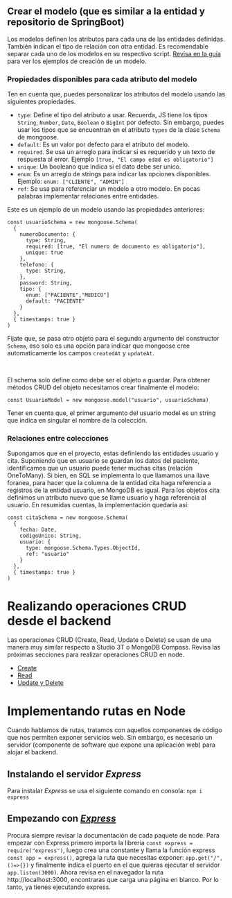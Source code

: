 ## Crear el modelo (que es similar a la entidad y repositorio de SpringBoot)

Los modelos definen los atributos para cada una de las entidades definidas. También indican el tipo de relación con otra entidad. Es recomendable separar cada uno de los modelos en su respectivo script. [Revisa en la guía](https://lms.uis.edu.co/mintic2022/libros/2022/app-web/C4AM2%20-%20Backend.pdf) para ver los ejemplos de creación de un modelo.

### Propiedades disponibles para cada atributo del modelo

Ten en cuenta que, puedes personalizar los atributos del modelo usando las siguientes propiedades.

- `type`: Define el tipo del atributo a usar. Recuerda, JS tiene los tipos `String`, `Number`, `Date`, `Boolean` o `BigInt` por defecto. Sin embargo, puedes usar los tipos que se encuentran en el atributo `types` de la clase `Schema` de mongoose. 
- `default`: Es un valor por defecto para el atributo del modelo.
- `required`. Se usa un arreglo para indicar si es requerido y un texto de respuesta al error. Ejemplo `[true, "El campo edad es obligatorio"]`
- `unique`: Un booleano que indica si el dato debe ser unico.
- `enum`: Es un arreglo de strings para indicar las opciones disponibles. Ejemplo: `enum: ["CLIENTE", "ADMIN"]`
- `ref`: Se usa para referenciar un modelo a otro modelo. En pocas palabras implementar relaciones entre entidades.

Este es un ejemplo de un modelo usando las propiedades anteriores:

```
const usuarioSchema = new mongoose.Schema(
  {
    numeroDocumento: {
      type: String,
      required: [true, "El numero de documento es obligatorio"],
      unique: true
    },
    telefono: {
      type: String,
    },
    password: String,
    tipo: {
      enum: ["PACIENTE","MEDICO"]
      default: "PACIENTE"
    }
  },
  { timestamps: true }
)
```

Fijate que, se pasa otro objeto para el segundo argumento del constructor `Schema`, eso solo es una opción para indicar que mongoose cree automaticamente los campos `createdAt` y `updateAt`.

<br>

El schema solo define como debe ser el objeto a guardar. Para obtener métodos CRUD del objeto necesitamos crear finalmente el modelo:

```
const UsuarioModel = new mongoose.model("usuario", usuarioSchema) 
```

Tener en cuenta que, el primer argumento del usuario model es un string que indica en singular el nombre de la colección.

### Relaciones entre colecciones

Supongamos que en el proyecto, estas definiendo las entidades usuario y cita. Suponiendo que en usuario se guardan los datos del paciente, identificamos que un usuario puede tener muchas citas (relación OneToMany). Si bien, en SQL se implementa lo que llamamos una llave foranea, para hacer que la columna de la entidad cita haga referencia a registros de la entidad usuario, en MongoDB es igual. Para los objetos cita definimos un atributo nuevo que se llame usuario y haga referencia al usuario. En resumidas cuentas, la implementación quedaria así:

```
const citaSchema = new mongoose.Schema(
  {
    fecha: Date,
    codigoUnico: String,
    usuario: {
      type: mongoose.Schema.Types.ObjectId,
      ref: "usuario"
    }
  },
  { timestamps: true }
)
```

# Realizando operaciones CRUD desde el backend

Las operaciones CRUD (Create, Read, Update o Delete) se usan de una manera muy similar respecto a Studio 3T o MongoDB Compass. Revisa las próximas secciones para realizar operaciones CRUD en node.

- [Create](https://gitlab.com/misiontic.formador85/repositorio-ciclo-4a/-/tree/tema_2_backend/7_insercion_de_documentos)
- [Read](https://gitlab.com/misiontic.formador85/repositorio-ciclo-4a/-/tree/tema_2_backend/8_busqueda_de_documentos)
- [Update y Delete](https://gitlab.com/misiontic.formador85/repositorio-ciclo-4a/-/tree/tema_2_backend/9_actualizacion_y_eliminacion_de_documentos)

# Implementando rutas en Node

Cuando hablamos de rutas, tratamos con aquellos componentes de código que nos permiten exponer servicios web. Sin embargo, es necesario un servidor (componente de software que expone una aplicación web) para alojar el backend.

## Instalando el servidor *Express*

Para instalar *Express* se usa el siguiente comando en consola: `npm i express`

## Empezando con [*Express*](https://expressjs.com/)

Procura siempre revisar la documentación de cada paquete de node. Para empezar con Express primero importa la libreria `const express = require("express")`, luego crea una constante y llama la función express `const app = express()`, agrega la ruta que necesitas exponer: `app.get("/",()=>{})` y finalmente indica el puerto en el que quieras ejecutar el servidor `app.listen(3000)`. Ahora revisa en el navegador la ruta http://localhost:3000, encontraras que carga una página en blanco. Por lo tanto, ya tienes ejecutando express.
